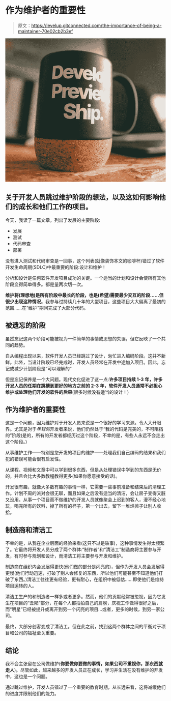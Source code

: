 # 作为维护者的重要性

> 原文：<https://levelup.gitconnected.com/the-importance-of-being-a-maintainer-70e02cb2b3ef>

![](img/e24f34df619bad58a9cea9825db0e14e.png)

## 关于开发人员跳过维护阶段的想法，以及这如何影响他们的成长和他们工作的项目。

今天，我读了一篇文章，列出了发展的主要阶段:

*   发展
*   测试
*   代码审查
*   部署

没有进入测试和代码审查是一回事，这个列表(就像装饰本文的咖啡杯)错过了软件开发生命周期(SDLC)中最重要的阶段:设计和维护！

分析和设计是任何软件开发项目成功的关键。一个适当的计划和设计会使所有其他阶段变得简单得多。都是量两次切一次。

**维护将(理想地)是所有阶段中最长的阶段，也是(希望)需要最少交互的阶段……但很少出现这种情况**。我参与过持续几十年的大型项目，这些项目大大偏离了最初的范围……在“维护”期间完成了大部分代码。

## 被遗忘的阶段

虽然忘记这两个阶段可能被视为一件简单的事情或思想的失误，但它反映了一个共同的趋势。

自从编程出现以来，软件开发人员已经跳过了设计，匆忙进入编码阶段。这并不新鲜。此外，当设计阶段已经完成时，开发人员经常在开发中途加入项目。因此，忘记或减少计划阶段是“可以理解的”

但是忘记保养是一个大问题。现代文化促进了这一点:**许多项目持续 1-3 年，许多开发人员的任期在跳槽到更好的地方之前的 2-3 年，软件开发人员通常不必担心维护或处理他们开发的软件的后果**(很多时候没有适当的设计！)

## 作为维护者的重要性

这是一个问题，因为维护对于开发人员来说是一个很好的学习来源。令人大开眼界。尤其是对于*年轻的*开发者来说，他们仍然处于“我的代码是完美的，不可阻挡的”阶段(是的，所有的开发者都经历过这个阶段，不幸的是，有些人永远不会走出这个阶段。)

从事维护工作——特别是您开发的项目的维护——处理我们自己编码的结果和我们犯的错误可能会很有启发性。

从课程、视频和文章中可以学到很多东西，但是从处理错误中学到的东西是无价的，并且会比大多数教程教得更多(如果你愿意接受的话)。

开发很有趣，就像大多数有趣的事情一样，它需要一些事前准备和结束后的清理工作。计划不周的派对会很无聊，而且如果之后没有适当的清洁，会让房子变得又脏又没用。从事一个项目而不做维护的开发人员就像聚会上迟到的客人，漫不经心地玩，喝完所有的饮料，掉了所有的杯子，第一个出去，留下一堆烂摊子让别人收拾。

## 制造商和清洁工

不幸的是，从我在企业层面的经验来看(这只不过是轶事)，这种事情发生得太频繁了。它最终将开发人员分成了两个群体:“制作者”和“清洁工”制造商将主要参与开发，有时参与规划和设计，而清洁工将主要参与开发和维护。

制造商在组织内会发展得更快(他们做的部分是闪亮的)，但作为开发人员会发展得更慢(他们行动迅速，打破了别人会修复的东西，所以他们可能甚至不知道他们打破了东西。)清洁工往往更有经验，更有耐心，在组织中被低估……即使他们是维持项目运转的人。

清洁工生产的和制造者一样多或者更多。然而，他们的贡献经常被忽视，因为它发生在项目的“丑陋”部分，在每个人都拍拍自己的肩膀，庆祝工作做得很好之后，而“明星”已经被提升或离开到另一个闪亮的项目…或者，更多的时候，到另一家公司。

最终，大部分创客变成了清洁工。但在此之前，找到这两个群体之间的平衡对于项目和公司的福祉至关重要。

## 结论

我不会主张留在公司做维护(**你要做你要做的事情，如果公司不重视你，那东西就走人**)。尽管如此，越来越多的开发人员正在成长，学习并生活在没有维护的开发中，这也是一个问题。

通过跳过维护，开发人员错过了一个重要的教育时期，从长远来看，这将减缓他们的进度并限制他们的能力。